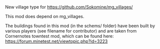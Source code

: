 
New village type for https://github.com/Sokomine/mg_villages/

This mod does depend on mg_villages.

The buildings found in this mod (in the schems/ folder) have been built by various
players (see filename for contributor) and are taken from Cornernotes towntest
mod, which can be found here: https://forum.minetest.net/viewtopic.php?id=3223
